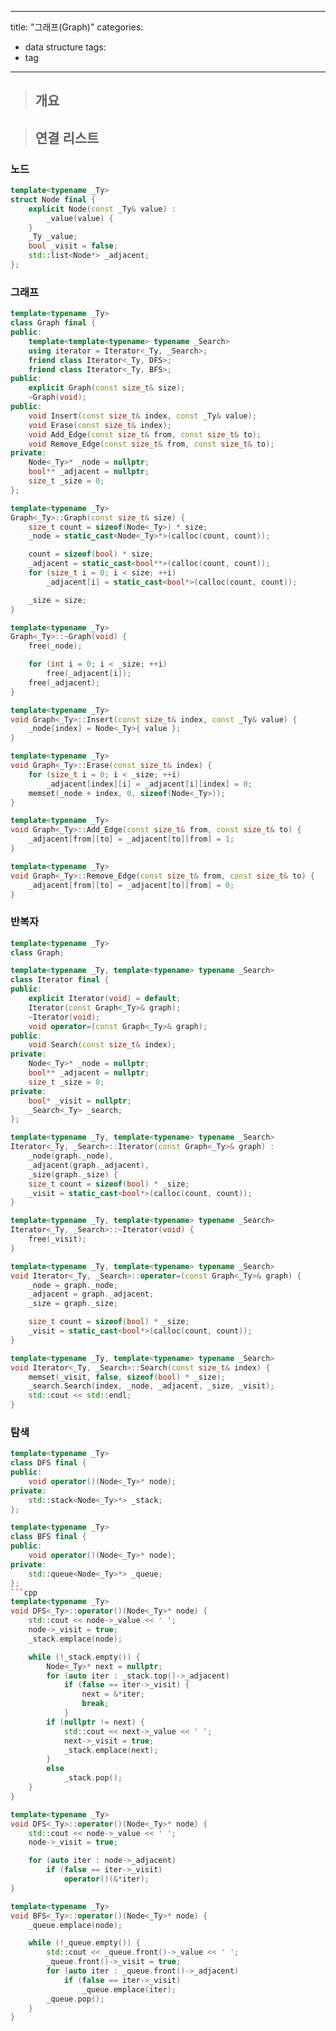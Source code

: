 
---
title: "그래프(Graph)"
categories:
  - data structure
tags:
  - tag
---
> ## 개요

> ## 연결 리스트

### 노드
```cpp
template<typename _Ty>
struct Node final {
	explicit Node(const _Ty& value) :
		_value(value) {
	}
	_Ty _value;
	bool _visit = false;
	std::list<Node*> _adjacent;
};
```
### 그래프
```cpp
template<typename _Ty>
class Graph final {
public:
	template<template<typename> typename _Search>
	using iterator = Iterator<_Ty, _Search>;
	friend class Iterator<_Ty, DFS>;
	friend class Iterator<_Ty, BFS>;
public:
	explicit Graph(const size_t& size);
	~Graph(void);
public:
	void Insert(const size_t& index, const _Ty& value);
	void Erase(const size_t& index);
	void Add_Edge(const size_t& from, const size_t& to);
	void Remove_Edge(const size_t& from, const size_t& to);
private:
	Node<_Ty>* _node = nullptr;
	bool** _adjacent = nullptr;
	size_t _size = 0;
};
```
```cpp
template<typename _Ty>
Graph<_Ty>::Graph(const size_t& size) {
	size_t count = sizeof(Node<_Ty>) * size;
	_node = static_cast<Node<_Ty>*>(calloc(count, count));

	count = sizeof(bool) * size;
	_adjacent = static_cast<bool**>(calloc(count, count));
	for (size_t i = 0; i < size; ++i)
		_adjacent[i] = static_cast<bool*>(calloc(count, count));

	_size = size;
}

template<typename _Ty>
Graph<_Ty>::~Graph(void) {
	free(_node);

	for (int i = 0; i < _size; ++i)
		free(_adjacent[i]);
	free(_adjacent);
}

template<typename _Ty>
void Graph<_Ty>::Insert(const size_t& index, const _Ty& value) {
	_node[index] = Node<_Ty>{ value };
}

template<typename _Ty>
void Graph<_Ty>::Erase(const size_t& index) {
	for (size_t i = 0; i < _size; ++i)
		_adjacent[index][i] = _adjacent[i][index] = 0;
	memset(_node + index, 0, sizeof(Node<_Ty>));
}

template<typename _Ty>
void Graph<_Ty>::Add_Edge(const size_t& from, const size_t& to) {
	_adjacent[from][to] = _adjacent[to][from] = 1;
}

template<typename _Ty>
void Graph<_Ty>::Remove_Edge(const size_t& from, const size_t& to) {
	_adjacent[from][to] = _adjacent[to][from] = 0;
}
```
### 반복자
```cpp
template<typename _Ty>
class Graph;

template<typename _Ty, template<typename> typename _Search>
class Iterator final {
public:
	explicit Iterator(void) = default;
	Iterator(const Graph<_Ty>& graph);
	~Iterator(void);
	void operator=(const Graph<_Ty>& graph);
public:
	void Search(const size_t& index);
private:
	Node<_Ty>* _node = nullptr;
	bool** _adjacent = nullptr;
	size_t _size = 0;
private:
	bool* _visit = nullptr;
	_Search<_Ty> _search;
};
```
```cpp
template<typename _Ty, template<typename> typename _Search>
Iterator<_Ty, _Search>::Iterator(const Graph<_Ty>& graph) :
	_node(graph._node),
	_adjacent(graph._adjacent),
	_size(graph._size) {
	size_t count = sizeof(bool) * _size;
	_visit = static_cast<bool*>(calloc(count, count));
}

template<typename _Ty, template<typename> typename _Search>
Iterator<_Ty, _Search>::~Iterator(void) {
	free(_visit);
}

template<typename _Ty, template<typename> typename _Search>
void Iterator<_Ty, _Search>::operator=(const Graph<_Ty>& graph) {
	_node = graph._node;
	_adjacent = graph._adjacent;
	_size = graph._size;

	size_t count = sizeof(bool) * _size;
	_visit = static_cast<bool*>(calloc(count, count));
}

template<typename _Ty, template<typename> typename _Search>
void Iterator<_Ty, _Search>::Search(const size_t& index) {
	memset(_visit, false, sizeof(bool) * _size);
	_search.Search(index, _node, _adjacent, _size, _visit);
	std::cout << std::endl;
}
```
### 탐색
```cpp
template<typename _Ty>
class DFS final {
public:
	void operator()(Node<_Ty>* node);
private:
	std::stack<Node<_Ty>*> _stack;
};

template<typename _Ty>
class BFS final {
public:
	void operator()(Node<_Ty>* node);
private:
	std::queue<Node<_Ty>*> _queue;
};
```cpp
template<typename _Ty>
void DFS<_Ty>::operator()(Node<_Ty>* node) {
	std::cout << node->_value << ' ';
	node->_visit = true;
	_stack.emplace(node);

	while (!_stack.empty()) {
		Node<_Ty>* next = nullptr;
		for (auto iter : _stack.top()->_adjacent)
			if (false == iter->_visit) {
				next = &*iter;
				break;
			}
		if (nullptr != next) {
			std::cout << next->_value << ' ';
			next->_visit = true;
			_stack.emplace(next);
		}
		else
			_stack.pop();
	}
}

template<typename _Ty>
void DFS<_Ty>::operator()(Node<_Ty>* node) {
	std::cout << node->_value << ' ';
	node->_visit = true;

	for (auto iter : node->_adjacent)
		if (false == iter->_visit)
			operator()(&*iter);
}

template<typename _Ty>
void BFS<_Ty>::operator()(Node<_Ty>* node) {
	_queue.emplace(node);

	while (!_queue.empty()) {
		std::cout << _queue.front()->_value << ' ';
		_queue.front()->_visit = true;
		for (auto iter : _queue.front()->_adjacent)
			if (false == iter->_visit)
				_queue.emplace(iter);
		_queue.pop();
	}
}
```
```
